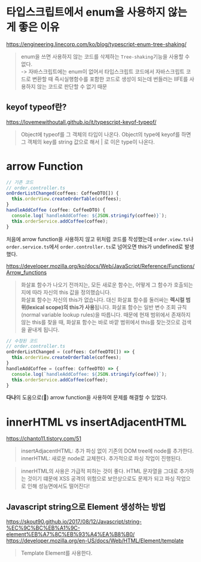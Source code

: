 # 타입스크립트에서 enum을 사용하지 않는 게 좋은 이유
https://engineering.linecorp.com/ko/blog/typescript-enum-tree-shaking/
> enum을 쓰면 사용하지 않는 코드를 삭제하는 `Tree-shaking`기능을 사용할 수 없다.   
-> 자바스크립트에는 enum이 없어서 타입스크립트 코드에서 자바스크립트 코드로 변환할 때 즉시실행함수를 포함한 코드로 생성이 되는데 번들러는 IIFE를 사용하지 않는 코드로 판단할 수 없기 때문

## keyof typeof란?
https://lovemewithoutall.github.io/it/typescript-keyof-typeof/
> Object에 typeof를 그 객체의 타입이 나온다. Object의 type에 keyof를 하면 그 객체의 key를 string 값으로 해서 | 로 이은 type이 나온다.

# arrow Function
```javascript
// 기존 코드
// order.controller.ts
onOrderListChanged(coffees: CoffeeDTO[]) {
  this.orderView.createOrderTable(coffees);
}
handleAddCoffee (coffee: CoffeeDTO) {
  console.log(`handleAddCoffee: ${JSON.stringify(coffee)}`);
  this.orderService.addCoffee(coffee);
}
```
처음에 arrow function을 사용하지 않고 위처럼 코드를 작성했는데 `order.view.ts`나 `order.service.ts`에서 `order.controller.ts`로 넘어오면 this가 undefined로 발생했다.  
     
https://developer.mozilla.org/ko/docs/Web/JavaScript/Reference/Functions/Arrow_functions
> 화살표 함수가 나오기 전까지는, 모든 새로운 함수는, 어떻게 그 함수가 호출되는지에 따라 자신의 this 값을 정의했습니다.   
화살표 함수는 자신의 this가 없습니다.  대신 화살표 함수를 둘러싸는 **렉시컬 범위(lexical scope)의 this가 사용**됩니다. 화살표 함수는 일반 변수 조회 규칙(normal variable lookup rules)을 따릅니다. 때문에 현재 범위에서 존재하지 않는 this를 찾을 때, 화살표 함수는 바로 바깥 범위에서 this를 찾는것으로 검색을 끝내게 됩니다.
```javascript
// 수정된 코드
// order.controller.ts
onOrderListChanged = (coffees: CoffeeDTO[]) => {
  this.orderView.createOrderTable(coffees);
}
handleAddCoffee = (coffee: CoffeeDTO) => {
  console.log(`handleAddCoffee: ${JSON.stringify(coffee)}`);
  this.orderService.addCoffee(coffee);
}
```
**다나**의 도움으로(🥳) arrow function을 사용하여 문제를 해결할 수 있었다.

# innerHTML vs insertAdjacentHTML
https://chanto11.tistory.com/51
> insertAdjacentHTML: 추가 파싱 없이 기존의 DOM tree에 node를 추가한다.
innerHTML: 새로운 node로 교체한다. 추가적으로 파싱 작업이 진행된다.

> innerHTML의 사용은 가급적 피하는 것이 좋다. HTML 문자열을 그대로 추가하는 것이기 떄문에 XSS 공격의 위험으로 보안상으로도 문제가 되고 파싱 작업으로 인해 성능면에서도 떨어진다!

## Javascript string으로 Element 생성하는 방법
https://skout90.github.io/2017/08/12/Javascript/string-%EC%9C%BC%EB%A1%9C-element%EB%A7%8C%EB%93%A4%EA%B8%B0/    
https://developer.mozilla.org/en-US/docs/Web/HTML/Element/template
> Template Element를 사용한다.